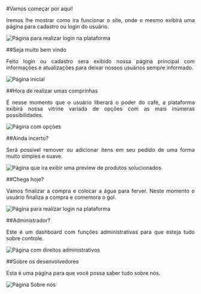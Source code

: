 #Vamos começar por aqui!

<p align= "justify">
    Iremos lhe mostrar como ira funcionar o site, onde o mesmo exibirá uma página para cadastro ou login do usuário. 
<p>

![Página para realizar login na plataforma](img/PainelLogin.png)

##Seja muito bem vindo
<p align= "justify">
    Feito login ou cadastro sera exibido nossa página principal com informações e atualizações para deixar nossos usuários sempre informado. 
<p>

![Página inicial](img/PaginaInicial.png)

##Hora de realizar umas comprinhas 
<p align= "justify">
    É nesse momento que o usuário liberará o poder do café, a plataforma exibirá nossa vitrine variada de opções com as mais inúmeras possibilidades. 
<p>

![Página com opções](img/BandejaOpcoes.png)

##Ainda incerto? 
<p align= "justify">
    Será possivel remover ou adicionar itens em seu pedido de uma forma muito simples e suave.  
<p>

![Página que ira exibir uma preview de produtos solucionados](img/CarrinhoPreview.png)

##Chega hoje?  
<p align= "justify">
    Vamos finalizar a compra e colocar a água para ferver. Neste momento o usuário finaliza a compra e comemora o gol.  
<p>

![Página para realizar login na plataforma](img/FinalCompra.png)

##Administrador? 
<p align= "justify">
    Este é um dashboard com funções administrativas para que esteja tudo sobre controle.   
<p>

![Página com direitos administrativos](img/PainelAdmin.png)

##Sobre os desenvolvedores   
<p align= "justify">
    Esta é uma página para que você possa saber tudo sobre nós.  
<p>

![Página Sobre nós](img/PaginaSobre.png)